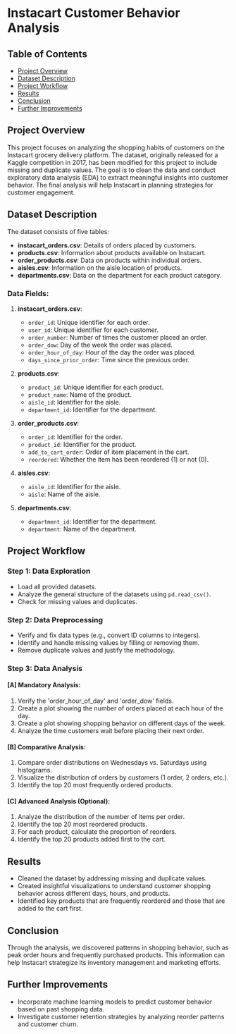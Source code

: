 # Instacart Customer Behavior Analysis

## Table of Contents
- [Project Overview](#project-overview)
- [Dataset Description](#dataset-description)
- [Project Workflow](#project-workflow)
- [Results](#results)
- [Conclusion](#conclusion)
- [Further Improvements](#further-improvements)

## Project Overview
This project focuses on analyzing the shopping habits of customers on the Instacart grocery delivery platform. The dataset, originally released for a Kaggle competition in 2017, has been modified for this project to include missing and duplicate values. The goal is to clean the data and conduct exploratory data analysis (EDA) to extract meaningful insights into customer behavior. The final analysis will help Instacart in planning strategies for customer engagement.

## Dataset Description
The dataset consists of five tables:
- **instacart_orders.csv**: Details of orders placed by customers.
- **products.csv**: Information about products available on Instacart.
- **order_products.csv**: Data on products within individual orders.
- **aisles.csv**: Information on the aisle location of products.
- **departments.csv**: Data on the department for each product category.

### Data Fields:
1. **instacart_orders.csv**:
    - `order_id`: Unique identifier for each order.
    - `user_id`: Unique identifier for each customer.
    - `order_number`: Number of times the customer placed an order.
    - `order_dow`: Day of the week the order was placed.
    - `order_hour_of_day`: Hour of the day the order was placed.
    - `days_since_prior_order`: Time since the previous order.

2. **products.csv**:
    - `product_id`: Unique identifier for each product.
    - `product_name`: Name of the product.
    - `aisle_id`: Identifier for the aisle.
    - `department_id`: Identifier for the department.

3. **order_products.csv**:
    - `order_id`: Identifier for the order.
    - `product_id`: Identifier for the product.
    - `add_to_cart_order`: Order of item placement in the cart.
    - `reordered`: Whether the item has been reordered (1) or not (0).

4. **aisles.csv**:
    - `aisle_id`: Identifier for the aisle.
    - `aisle`: Name of the aisle.

5. **departments.csv**:
    - `department_id`: Identifier for the department.
    - `department`: Name of the department.

## Project Workflow

### Step 1: Data Exploration
- Load all provided datasets.
- Analyze the general structure of the datasets using `pd.read_csv()`.
- Check for missing values and duplicates.
  
### Step 2: Data Preprocessing
- Verify and fix data types (e.g., convert ID columns to integers).
- Identify and handle missing values by filling or removing them.
- Remove duplicate values and justify the methodology.

### Step 3: Data Analysis
#### [A] Mandatory Analysis:
1. Verify the 'order_hour_of_day' and 'order_dow' fields.
2. Create a plot showing the number of orders placed at each hour of the day.
3. Create a plot showing shopping behavior on different days of the week.
4. Analyze the time customers wait before placing their next order.

#### [B] Comparative Analysis:
1. Compare order distributions on Wednesdays vs. Saturdays using histograms.
2. Visualize the distribution of orders by customers (1 order, 2 orders, etc.).
3. Identify the top 20 most frequently ordered products.

#### [C] Advanced Analysis (Optional):
1. Analyze the distribution of the number of items per order.
2. Identify the top 20 most reordered products.
3. For each product, calculate the proportion of reorders.
4. Identify the top 20 products added first to the cart.

## Results
- Cleaned the dataset by addressing missing and duplicate values.
- Created insightful visualizations to understand customer shopping behavior across different days, hours, and products.
- Identified key products that are frequently reordered and those that are added to the cart first.
  
## Conclusion
Through the analysis, we discovered patterns in shopping behavior, such as peak order hours and frequently purchased products. This information can help Instacart strategize its inventory management and marketing efforts.

## Further Improvements
- Incorporate machine learning models to predict customer behavior based on past shopping data.
- Investigate customer retention strategies by analyzing reorder patterns and customer churn.
